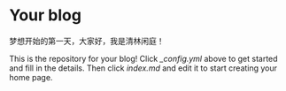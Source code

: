 # Your blog
梦想开始的第一天，大家好，我是清林闲庭！

This is the repository for your blog! Click *_config.yml* above to get started and fill in the details. Then click *index.md* and edit it to start creating your home page.
